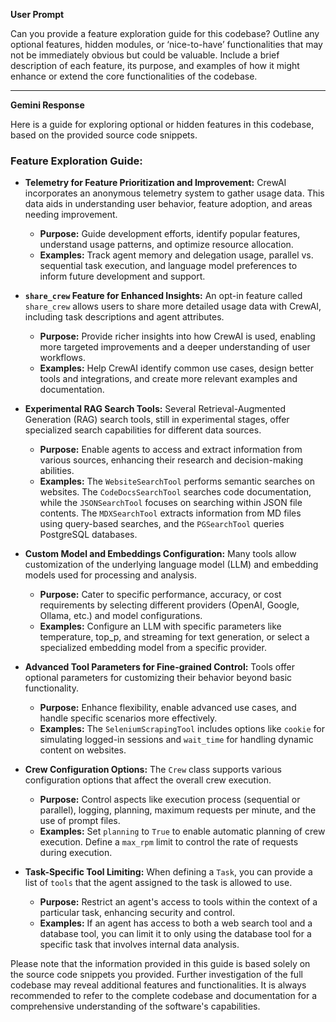 
**User Prompt**

Can you provide a feature exploration guide for this codebase? Outline any optional features, hidden modules, or ‘nice-to-have’ functionalities that may not be immediately obvious but could be valuable. Include a brief description of each feature, its purpose, and examples of how it might enhance or extend the core functionalities of the codebase.

---

**Gemini Response**

Here is a guide for exploring optional or hidden features in this codebase, based on the provided source code snippets. 

### Feature Exploration Guide:

*   **Telemetry for Feature Prioritization and Improvement:** CrewAI incorporates an anonymous telemetry system to gather usage data. This data aids in understanding user behavior, feature adoption, and areas needing improvement. 

    *   **Purpose:** Guide development efforts, identify popular features, understand usage patterns, and optimize resource allocation.
    *   **Examples:** Track agent memory and delegation usage, parallel vs. sequential task execution, and language model preferences to inform future development and support.
*   **`share_crew` Feature for Enhanced Insights:** An opt-in feature called `share_crew` allows users to share more detailed usage data with CrewAI, including task descriptions and agent attributes. 
    *   **Purpose:** Provide richer insights into how CrewAI is used, enabling more targeted improvements and a deeper understanding of user workflows.
    *   **Examples:** Help CrewAI identify common use cases, design better tools and integrations, and create more relevant examples and documentation.
*   **Experimental RAG Search Tools:** Several Retrieval-Augmented Generation (RAG) search tools, still in experimental stages, offer specialized search capabilities for different data sources. 
    *   **Purpose:** Enable agents to access and extract information from various sources, enhancing their research and decision-making abilities.
    *   **Examples:** The `WebsiteSearchTool` performs semantic searches on websites. The `CodeDocsSearchTool` searches code documentation, while the `JSONSearchTool` focuses on searching within JSON file contents.  The `MDXSearchTool` extracts information from MD files using query-based searches, and the `PGSearchTool` queries PostgreSQL databases.
*   **Custom Model and Embeddings Configuration:** Many tools allow customization of the underlying language model (LLM) and embedding models used for processing and analysis. 
    *   **Purpose:** Cater to specific performance, accuracy, or cost requirements by selecting different providers (OpenAI, Google, Ollama, etc.) and model configurations.
    *   **Examples:** Configure an LLM with specific parameters like temperature, top_p, and streaming for text generation, or select a specialized embedding model from a specific provider.
*   **Advanced Tool Parameters for Fine-grained Control:**  Tools offer optional parameters for customizing their behavior beyond basic functionality. 
    *   **Purpose:** Enhance flexibility, enable advanced use cases, and handle specific scenarios more effectively.
    *   **Examples:** The `SeleniumScrapingTool` includes options like `cookie` for simulating logged-in sessions and `wait_time` for handling dynamic content on websites.
*   **Crew Configuration Options:**  The `Crew` class supports various configuration options that affect the overall crew execution. 
    *   **Purpose:** Control aspects like execution process (sequential or parallel), logging, planning, maximum requests per minute, and the use of prompt files.
    *   **Examples:** Set `planning` to `True` to enable automatic planning of crew execution. Define a `max_rpm` limit to control the rate of requests during execution.
*   **Task-Specific Tool Limiting:** When defining a `Task`, you can provide a list of `tools` that the agent assigned to the task is allowed to use.
    *   **Purpose:**  Restrict an agent's access to tools within the context of a particular task, enhancing security and control.
    *   **Examples:** If an agent has access to both a web search tool and a database tool, you can limit it to only using the database tool for a specific task that involves internal data analysis.

Please note that the information provided in this guide is based solely on the source code snippets you provided.  Further investigation of the full codebase may reveal additional features and functionalities.  It is always recommended to refer to the complete codebase and documentation for a comprehensive understanding of the software's capabilities. 

